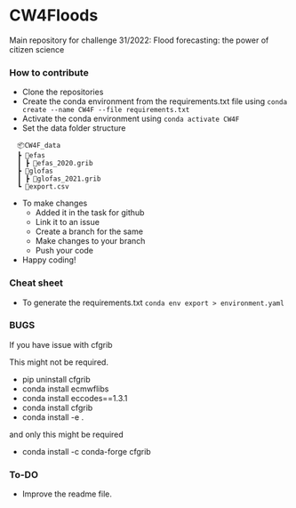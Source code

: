 # CW4Floods
Main repository for challenge 31/2022: Flood forecasting: the power of citizen science

### How to contribute 

- Clone the repositories
- Create the conda environment from the requirements.txt file using `conda create --name CW4F --file requirements.txt`
- Activate the conda environment using `conda activate CW4F`
- Set the data folder structure 
```
  📦CW4F_data
  ┣ 📂efas
  ┃ ┣ 📜efas_2020.grib
  ┣ 📂glofas
  ┃ ┣ 📜glofas_2021.grib
  ┗ 📜export.csv
```
- To make changes
  - Added it in the task for github
  - Link it to an issue
  - Create a branch for the same 
  - Make changes to your branch
  - Push your code
- Happy coding!

### Cheat sheet 
- To generate the requirements.txt `conda env export > environment.yaml`

### BUGS

If you have issue with cfgrib

This might not be required.
- pip uninstall cfgrib
- conda install ecmwflibs
- conda install eccodes==1.3.1
- conda install cfgrib
- conda install -e .

and only this might be required
- conda install -c conda-forge cfgrib

### To-DO 
- Improve the readme file.
